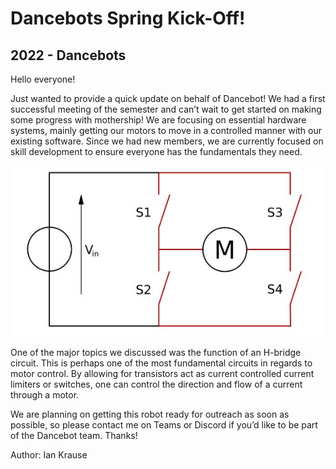 # Dancebots Spring Kick-Off!
## 2022 - Dancebots

Hello everyone! 

Just wanted to provide a quick update on behalf of Dancebot! We had a first successful meeting of the semester and can’t wait to get started on making some progress with mothership! <!--more--> We are focusing on essential hardware systems, mainly getting our motors to move in a controlled manner with our existing software. Since we had new members, we are currently focused on skill development to ensure everyone has the fundamentals they need. 

![circuit .](/src/_posts//blog/2022-2-15-Dancebot/Dancebot2.22.JPG)

One of the major topics we discussed was the function of an H-bridge circuit. This is perhaps one of the most fundamental circuits in regards to motor control. By allowing for transistors act as current controlled current limiters or switches, one can control the direction and flow of a current through a motor. 

We are planning on getting this robot ready for outreach as soon as possible, so please contact me on Teams or Discord if you’d like to be part of the Dancebot team. Thanks! 


Author: Ian Krause 